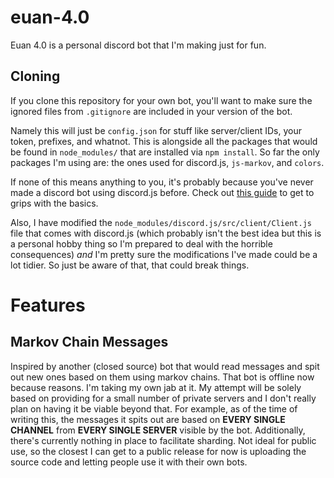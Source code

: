 # euan-4.0
Euan 4.0 is a personal discord bot that I'm making just for fun.

## Cloning
If you clone this repository for your own bot, you'll want to make sure the ignored files from `.gitignore` are included in your version of the bot. 

Namely this will just be `config.json` for stuff like server/client IDs, your token, prefixes, and whatnot. This is alongside all the packages that would be found in `node_modules/` that are installed via `npm install`. So far the only packages I'm using are: the ones used for discord.js, `js-markov`, and `colors`.

If none of this means anything to you, it's probably because you've never made a discord bot using discord.js before. Check out [this guide](https://discordjs.guide/#before-you-begin) to get to grips with the basics.

Also, I have modified the `node_modules/discord.js/src/client/Client.js` file that comes with discord.js (which probably isn't the best idea but this is a personal hobby thing so I'm prepared to deal with the horrible consequences) *and* I'm pretty sure the modifications I've made could be a lot tidier. So just be aware of that, that could break things.

# Features
## Markov Chain Messages
Inspired by another (closed source) bot that would read messages and spit out new ones based on them using markov chains. That bot is offline now because reasons. I'm taking my own jab at it. My attempt will be solely based on providing for a small number of private servers and I don't really plan on having it be viable beyond that. For example, as of the time of writing this, the messages it spits out are based on **EVERY SINGLE CHANNEL** from **EVERY SINGLE SERVER** visible by the bot. Additionally, there's currently nothing in place to facilitate sharding. Not ideal for public use, so the closest I can get to a public release for now is uploading the source code and letting people use it with their own bots.
